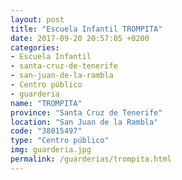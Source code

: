 ```yaml
---
layout: post
title: "Escuela Infantil TROMPITA"
date: 2017-09-20 20:57:05 +0200
categories:
- Escuela Infantil
- santa-cruz-de-tenerife
- san-juan-de-la-rambla
- Centro público
- guarderia
name: "TROMPITA"
province: "Santa Cruz de Tenerife"
location: "San Juan de la Rambla"
code: "38015497"
type: "Centro público"
img: guarderia.jpg
permalink: /guarderias/trompita.html
---
```

